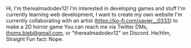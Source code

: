 Hi, I'm therealmadodev12!
I'm interested in developing games and stuff
I'm currently learning web development, I want to create my own website
I'm currently collaborating with an artist (https://ko-fi.com/xavier__0333) to make a 2D horror game
You can reach me via Twitter DMs, thoms.bieb@gmail.com, or "therealmadodev12" on Discord. 
He/Him, Straight
Fun fact: Nope.
